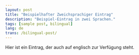 ```yaml
---
layout: post
title: "Beispielhafter Zweichsprachiger Eintrag"
description: "Beispiel-Eintrag in zwei Sprachen."
tags: [sample post, bilingual]
lang: de
trans: /bilingual-post/
---
```


Hier ist ein Eintrag, der auch auf englisch zur Verfügung steht.